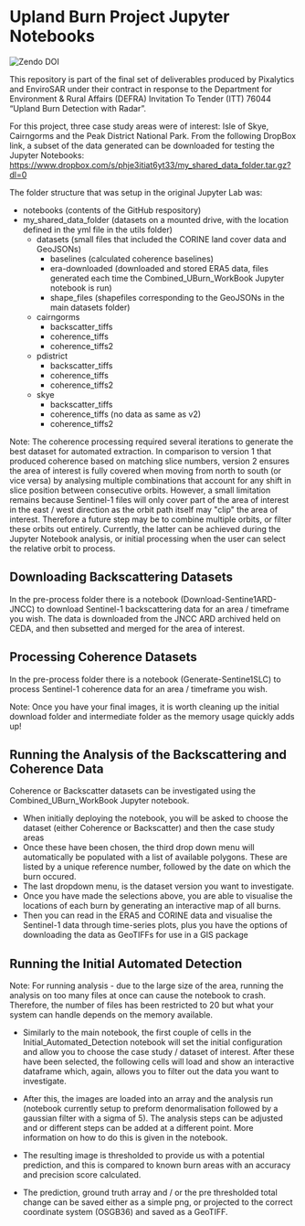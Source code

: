 # Upland Burn Project Jupyter Notebooks

![Zendo DOI](https://zenodo.org/badge/331396785.svg)

This repository is part of the final set of deliverables produced by Pixalytics and EnviroSAR under their contract in response to the Department for Environment & Rural Affairs (DEFRA) Invitation To Tender (ITT) 76044 “Upland Burn Detection with Radar”. 

For this project, three case study areas were of interest: Isle of Skye, Cairngorms and the Peak District National Park. From the following DropBox link, a subset of the data generated can be downloaded for testing the Jupyter Notebooks: https://www.dropbox.com/s/phje3itiat6yt33/my_shared_data_folder.tar.gz?dl=0 

The folder structure that was setup in the original Jupyter Lab was:
* notebooks (contents of the GitHub respository)
* my_shared_data_folder (datasets on a mounted drive, with the location defined in the yml file in the utils folder)
    + datasets (small files that included the CORINE land cover data and GeoJSONs)
        - baselines (calculated coherence baselines)
        - era-downloaded (downloaded and stored ERA5 data, files generated each time the Combined_UBurn_WorkBook Jupyter notebook is run)
        - shape_files (shapefiles corresponding to the GeoJSONs in the main datasets folder)
    + cairngorms
        - backscatter_tiffs
        - coherence_tiffs
        - coherence_tiffs2
    + pdistrict
        - backscatter_tiffs
        - coherence_tiffs
        - coherence_tiffs2
    + skye
        - backscatter_tiffs
        - coherence_tiffs (no data as same as v2)
        - coherence_tiffs2

<bold>Note:</bold> The coherence processing required several iterations to generate the best dataset for automated extraction. In comparison to version 1 that produced coherence based on matching slice numbers, version 2 ensures the area of interest is fully covered when moving from north to south (or vice versa) by analysing multiple combinations that account for any shift in slice position between consecutive orbits. However, a small limitation remains because Sentinel-1 files will only cover part of the area of interest in the east / west direction as the 
orbit path itself may "clip" the area of interest. Therefore a future step may be to combine multiple orbits, or filter these orbits out entirely. Currently, the latter can be achieved during the Jupyter Notebook analysis, or initial processing when the user can select the relative orbit to process.

## Downloading Backscattering Datasets

In the pre-process folder there is a notebook (Download-Sentine1ARD-JNCC) to download Sentinel-1 backscattering data for an area / timeframe you wish. The data is downloaded from the JNCC ARD archived held on CEDA, and then subsetted and merged for the area of interest.

## Processing Coherence Datasets

In the pre-process folder there is a notebook (Generate-Sentine1SLC) to process Sentinel-1 coherence data for an area / timeframe you wish.

<bold>Note:</bold> Once you have your final images, it is worth cleaning up the initial download folder and intermediate folder as the memory usage quickly adds up!

## Running the Analysis of the Backscattering and Coherence Data

Coherence or Backscatter datasets can be investigated using the Combined_UBurn_WorkBook Jupyter notebook. 
* When initially deploying the notebook, you will be asked to choose the dataset (either Coherence or Backscatter) and then the case study areas 
* Once these have been chosen, the third drop down menu will automatically be populated with a list of available polygons. These are listed by a unique reference number, followed by the date on which the burn occured. 
* The last dropdown menu, is the dataset version you want to investigate. 
* Once you have made the selections above, you are able to visualise the locations of each burn by generating an interactive map of all burns.
* Then you can read in the ERA5 and CORINE data and visualise the Sentinel-1 data through time-series plots, plus you have the options of downloading the data as GeoTIFFs for use in a GIS package

## Running the Initial Automated Detection

<bold>Note:</bold> For running analysis - due to the large size of the area, running the analysis on too many files at once can cause the notebook to crash. Therefore, the number of files has been restricted to 20 but what your system can handle depends on the memory available. 

* Similarly to the main notebook, the first couple of cells in the Initial_Automated_Detection notebook will set the initial configuration and allow you to choose the case study / dataset of interest. After these have been selected, the following cells will load and show an interactive dataframe which, again, allows you to filter out the data you want to investigate. 

* After this, the images are loaded into an array and the analysis run (notebook currently setup to preform denormalisation followed by a gaussian filter with a sigma of 5). The analysis steps can be adjusted and or different steps can be added at a different point. More information on how to do this is given in the notebook. 

* The resulting image is thresholded to provide us with a potential prediction, and this is compared to known burn areas with an accuracy and precision score calculated. 

* The prediction, ground truth array and / or the pre thresholded total change can be saved either as a simple png, or projected to the correct coordinate system (OSGB36) and saved as a GeoTIFF.



